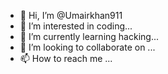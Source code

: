 - 👋 Hi, I’m @Umairkhan911
- 👀 I’m interested in coding...
- 🌱 I’m currently learning hacking...
- 💞️ I’m looking to collaborate on ...
- 📫 How to reach me ...

<!---
Umairkhan911/Umairkhan911 is a ✨ special ✨ repository because its `README.md` (this file) appears on your GitHub profile.
You can click the Preview link to take a look at your changes.
---
